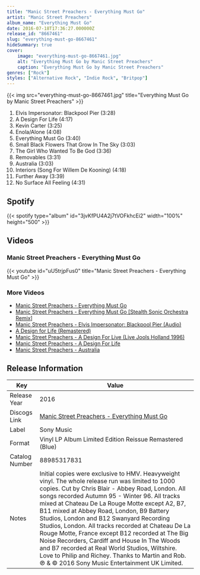 ```yaml
---
title: "Manic Street Preachers - Everything Must Go"
artist: "Manic Street Preachers"
album_name: "Everything Must Go"
date: 2016-07-18T17:36:27.000000Z
release_id: "8667461"
slug: "everything-must-go-8667461"
hideSummary: true
cover:
    image: "everything-must-go-8667461.jpg"
    alt: "Everything Must Go by Manic Street Preachers"
    caption: "Everything Must Go by Manic Street Preachers"
genres: ["Rock"]
styles: ["Alternative Rock", "Indie Rock", "Britpop"]
---
```


{{< img src="everything-must-go-8667461.jpg" title="Everything Must Go by Manic Street Preachers" >}}

<!-- section break -->

1. Elvis Impersonator: Blackpool Pier (3:28)
2. A Design For Life (4:17)
3. Kevin Carter (3:25)
4. Enola/Alone (4:08)
5. Everything Must Go (3:40)
6. Small Black Flowers That Grow In The Sky (3:03)
7. The Girl Who Wanted To Be God (3:36)
8. Removables (3:31)
9. Australia (3:03)
10. Interiors (Song For Willem De Kooning) (4:18)
11. Further Away (3:39)
12. No Surface All Feeling (4:31)

<!-- section break -->


## Spotify
{{< spotify type="album" id="3jvKfPU4A2j7tVOFkhcEi2" width="100%" height="500" >}}



## Videos
### Manic Street Preachers - Everything Must Go
{{< youtube id="uU5trjpFus0" title="Manic Street Preachers - Everything Must Go" >}}<br>

### More Videos

- [Manic Street Preachers - Everything Must Go](https://www.youtube.com/watch?v=KBYUqYPy0tU)
- [Manic Street Preachers - Everything Must Go [Stealth Sonic Orchestra Remix]](https://www.youtube.com/watch?v=nPs0D3jffNA)
- [Manic Street Preachers - Elvis Impersonator: Blackpool Pier (Audio)](https://www.youtube.com/watch?v=CM_R2p9GDbk)
- [A Design for Life (Remastered)](https://www.youtube.com/watch?v=tOwMWNrf1oY)
- [Manic Street Preachers - A Design For Live (Live Jools Holland 1996)](https://www.youtube.com/watch?v=wieGRnViOmM)
- [Manic Street Preachers - A Design For Life](https://www.youtube.com/watch?v=zSIs1YmBQaY)
- [Manic Street Preachers - Australia](https://www.youtube.com/watch?v=FAb6KGxm58U)


## Release Information
|  Key           | Value                                                |
| ---------------| ---------------------------------------------------- |
| Release Year   | 2016                                   |
| Discogs Link   | [Manic Street Preachers - Everything Must Go](https://www.discogs.com/release/8667461-Manic-Street-Preachers-Everything-Must-Go) |
| Label          | Sony Music |
| Format         | Vinyl LP Album Limited Edition Reissue Remastered (Blue) |
| Catalog Number | 88985317831 |
| Notes | Initial copies were exclusive to HMV. Heavyweight vinyl. The whole release run was limited to 1000 copies.  Cut by Chris Blair - Abbey Road, London. All songs recorded Autumn 95 - Winter 96.  All tracks mixed at Chateau De La Rouge Motte except  A2, B7, B11 mixed at Abbey Road, London, B9 Battery Studios, London  and B12 Swanyard Recording Studios, London. All tracks recorded at Chateau De La Rouge Motte, France except  B12 recorded at The Big Noise Recorders, Cardiff and House In The Woods  and B7 recorded at Real World Studios, Wiltshire.  Love to Philip and Richey. Thanks to Martin and Rob.  ℗ & © 2016 Sony Music Entertainment UK Limited. |